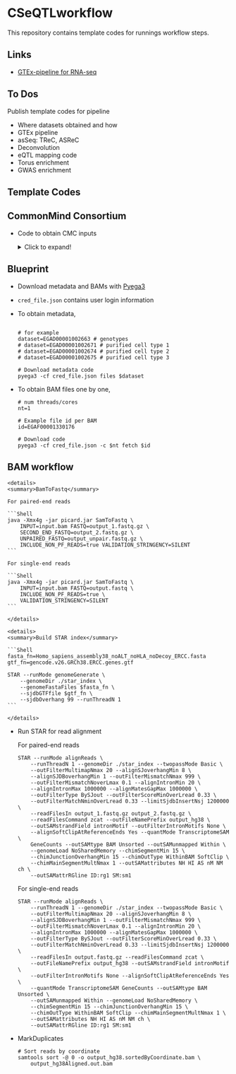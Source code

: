 # CSeQTLworkflow

This repository contains template codes for 
runnings workflow steps.

## Links

* [GTEx-pipeline for RNA-seq](https://github.com/broadinstitute/gtex-pipeline/blob/master/TOPMed_RNAseq_pipeline.md)

## To Dos

Publish template codes for pipeline

* Where datasets obtained and how
* GTEx pipeline
* asSeq: TReC, ASReC
* Deconvolution
* eQTL mapping code
* Torus enrichment
* GWAS enrichment

## Template Codes

## CommonMind Consortium

* Code to obtain CMC inputs
	<details>
	<summary>Click to expand!</summary>

	```R
	# Install package
	install.packages("synapser",
		repos = c("https://sage-bionetworks.github.io/ran","http://cran.fhcrc.org"))

	library(synapser)

	# Login to Synapse
	username = "." # your username
	password = "." # your password
	synLogin(username,password)

	down_dir = "." # user-specified directory to download files

	# Function used to download files
	entity = "syn4600989" # an example SYN ID unique to a file
	synGet(entity = entity,downloadLocation = down_dir)

	# List of SYN_IDs, use synGet() to download
	"syn4600989" 	# CMC Human sampleIDkey metadata
	"syn4600985" 	# QC'd genotype bed file data
	"syn4600987" 	# QC'd bim file
	"syn4600989" 	# QC fam file
	"syn4935690" 	# README file
	"syn5600756" 	# list of outlier samples
	"syn18080588"	# SampleID key
	"syn3354385"	# clinical data
	"syn18358379"	# RNAseq meta/QC data

	# List of BAM SYN_IDs
	tableId = "syn11638850" 
	results = synTableQuery(smart_sprintf("select * from %s 
		where species='Human' and dataType='geneExpression'", tableId))
	# results$filepath
	aa = as.data.frame(results)
	aa = aa[grep("bam",aa$name),]
	aa = aa[grep("accepted",aa$name),] # excluding unmapped bam files
	dim(aa)
	saveRDS(aa,"aligned_bam_files.rds")

	# Download BAM files one by one
	BAM_dir = "./BAM"; dir.create(BAM_dir)
	for(samp in sort(unique(aa$specimenID))){
		samp_dir = file.path(BAM_dir,samp)
		dir.create(samp_dir)
		samp_syn_ids = aa$id[which(aa$specimenID == samp)]
		for(samp_syn_id in samp_syn_ids){
			synGet(entity = samp_syn_id,down_dir = samp_dir)
		}
		cat("\n")
	}

	# SNP6 annotation CSV file
	tmp_link = "http://www.affymetrix.com/Auth/analysis"
	tmp_link = file.path(tmp_link,"downloads/na35/genotyping")
	tmp_link = file.path(tmp_link,"GenomeWideSNP_6.na35.annot.csv.zip")
	system(sprintf("wget %s",tmp_link))


	```

	</details>

## Blueprint

* Download metadata and BAMs with [Pyega3](https://github.com/EGA-archive/ega-download-client)
* `cred_file.json` contains user login information
* To obtain metadata,

	```Shell

	# for example
	dataset=EGAD00001002663 # genotypes
	# dataset=EGAD00001002671 # purified cell type 1
	# dataset=EGAD00001002674 # purified cell type 2
	# dataset=EGAD00001002675 # purified cell type 3

	# Download metadata code
	pyega3 -cf cred_file.json files $dataset
	```

* To obtain BAM files one by one,

	```Shell
	# num threads/cores
	nt=1

	# Example file id per BAM
	id=EGAF00001330176

	# Download code
	pyega3 -cf cred_file.json -c $nt fetch $id
	```

## BAM workflow

	<details>
	<summary>BamToFastq</summary>
	
	For paired-end reads
	
	```Shell
	java -Xmx4g -jar picard.jar SamToFastq \
		INPUT=input.bam FASTQ=output_1.fastq.gz \
		SECOND_END_FASTQ=output_2.fastq.gz \
		UNPAIRED_FASTQ=output_unpair.fastq.gz \
		INCLUDE_NON_PF_READS=true VALIDATION_STRINGENCY=SILENT
	```
	
	For single-end reads

	```Shell
	java -Xmx4g -jar picard.jar SamToFastq \
		INPUT=input.bam FASTQ=output.fastq \
		INCLUDE_NON_PF_READS=true \
		VALIDATION_STRINGENCY=SILENT
	```
	
	</details>

	<details>
	<summary>Build STAR index</summary>

	```Shell
	fasta_fn=Homo_sapiens_assembly38_noALT_noHLA_noDecoy_ERCC.fasta
	gtf_fn=gencode.v26.GRCh38.ERCC.genes.gtf
	
	STAR --runMode genomeGenerate \
		--genomeDir ./star_index \
		--genomeFastaFiles $fasta_fn \
		--sjdbGTFfile $gtf_fn \
		--sjdbOverhang 99 --runThreadN 1
	```

	</details>

* Run STAR for read alignment
	
	For paired-end reads
	
	```Shell
	STAR --runMode alignReads \
		--runThreadN 1 --genomeDir ./star_index --twopassMode Basic \
		--outFilterMultimapNmax 20 --alignSJoverhangMin 8 \
		--alignSJDBoverhangMin 1 --outFilterMismatchNmax 999 \
		--outFilterMismatchNoverLmax 0.1 --alignIntronMin 20 \
		--alignIntronMax 1000000 --alignMatesGapMax 1000000 \
		--outFilterType BySJout --outFilterScoreMinOverLread 0.33 \
		--outFilterMatchNminOverLread 0.33 --limitSjdbInsertNsj 1200000 \
		--readFilesIn output_1.fastq.gz output_2.fastq.gz \
		--readFilesCommand zcat --outFileNamePrefix output_hg38 \
		--outSAMstrandField intronMotif --outFilterIntronMotifs None \
		--alignSoftClipAtReferenceEnds Yes --quantMode TranscriptomeSAM \
		GeneCounts --outSAMtype BAM Unsorted --outSAMunmapped Within \
		--genomeLoad NoSharedMemory --chimSegmentMin 15 \
		--chimJunctionOverhangMin 15 --chimOutType WithinBAM SoftClip \
		--chimMainSegmentMultNmax 1 --outSAMattributes NH HI AS nM NM ch \
		--outSAMattrRGline ID:rg1 SM:sm1
	```

	For single-end reads
	
	```Shell
	STAR --runMode alignReads \
		--runThreadN 1 --genomeDir ./star_index --twopassMode Basic \
		--outFilterMultimapNmax 20 --alignSJoverhangMin 8 \
		--alignSJDBoverhangMin 1 --outFilterMismatchNmax 999 \
		--outFilterMismatchNoverLmax 0.1 --alignIntronMin 20 \
		--alignIntronMax 1000000 --alignMatesGapMax 1000000 \
		--outFilterType BySJout --outFilterScoreMinOverLread 0.33 \
		--outFilterMatchNminOverLread 0.33 --limitSjdbInsertNsj 1200000 \
		--readFilesIn output.fastq.gz --readFilesCommand zcat \
		--outFileNamePrefix output_hg38 --outSAMstrandField intronMotif \
		--outFilterIntronMotifs None --alignSoftClipAtReferenceEnds Yes \
		--quantMode TranscriptomeSAM GeneCounts --outSAMtype BAM Unsorted \
		--outSAMunmapped Within --genomeLoad NoSharedMemory \
		--chimSegmentMin 15 --chimJunctionOverhangMin 15 \
		--chimOutType WithinBAM SoftClip --chimMainSegmentMultNmax 1 \
		--outSAMattributes NH HI AS nM NM ch \
		--outSAMattrRGline ID:rg1 SM:sm1
	```

* MarkDuplicates

	```Shell
	# Sort reads by coordinate
	samtools sort -@ 0 -o output_hg38.sortedByCoordinate.bam \
		output_hg38Aligned.out.bam
	
	
	```




###

